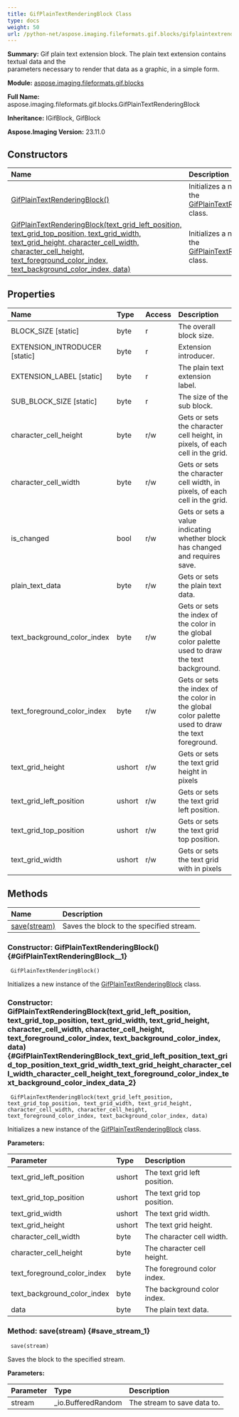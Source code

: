```yaml
---
title: GifPlainTextRenderingBlock Class
type: docs
weight: 50
url: /python-net/aspose.imaging.fileformats.gif.blocks/gifplaintextrenderingblock/
---
```


**Summary:** Gif plain text extension block. The plain text extension contains textual data and the<br/>            parameters necessary to render that data as a graphic, in a simple form.

**Module:** [aspose.imaging.fileformats.gif.blocks](/imaging/python-net/aspose.imaging.fileformats.gif.blocks/)

**Full Name:** aspose.imaging.fileformats.gif.blocks.GifPlainTextRenderingBlock

**Inheritance:** IGifBlock, GifBlock

**Aspose.Imaging Version:** 23.11.0

## **Constructors**
| **Name** | **Description** |
| :- | :- |
| [GifPlainTextRenderingBlock()](#GifPlainTextRenderingBlock__1) | Initializes a new instance of the [GifPlainTextRenderingBlock](/imaging/python-net/aspose.imaging.fileformats.gif.blocks/gifplaintextrenderingblock/) class. |
| [GifPlainTextRenderingBlock(text_grid_left_position, text_grid_top_position, text_grid_width, text_grid_height, character_cell_width, character_cell_height, text_foreground_color_index, text_background_color_index, data)](#GifPlainTextRenderingBlock_text_grid_left_position_text_grid_top_position_text_grid_width_text_grid_height_character_cell_width_character_cell_height_text_foreground_color_index_text_background_color_index_data_2) | Initializes a new instance of the [GifPlainTextRenderingBlock](/imaging/python-net/aspose.imaging.fileformats.gif.blocks/gifplaintextrenderingblock/) class. |
## **Properties**
| **Name** | **Type** | **Access** | **Description** |
| :- | :- | :- | :- |
| BLOCK_SIZE [static] | byte | r | The overall block size. |
| EXTENSION_INTRODUCER [static] | byte | r | Extension introducer. |
| EXTENSION_LABEL [static] | byte | r | The plain text extension label. |
| SUB_BLOCK_SIZE [static] | byte | r | The size of the sub block. |
| character_cell_height | byte | r/w | Gets or sets the character cell height, in pixels, of each cell in the grid. |
| character_cell_width | byte | r/w | Gets or sets the character cell width, in pixels, of each cell in the grid. |
| is_changed | bool | r/w | Gets or sets a value indicating whether block has changed and requires save. |
| plain_text_data | byte | r/w | Gets or sets the plain text data. |
| text_background_color_index | byte | r/w | Gets or sets the index of the color in the global color palette used to draw the text background. |
| text_foreground_color_index | byte | r/w | Gets or sets the index of the color in the global color palette used to draw the text foreground. |
| text_grid_height | ushort | r/w | Gets or sets the text grid height in pixels |
| text_grid_left_position | ushort | r/w | Gets or sets the text grid left position. |
| text_grid_top_position | ushort | r/w | Gets or sets the text grid top position. |
| text_grid_width | ushort | r/w | Gets or sets the text grid with in pixels |
## **Methods**
| **Name** | **Description** |
| :- | :- |
| [save(stream)](#save_stream_1) | Saves the block to the specified stream. |


### Constructor: GifPlainTextRenderingBlock() {#GifPlainTextRenderingBlock__1}


```
 GifPlainTextRenderingBlock() 
```

Initializes a new instance of the [GifPlainTextRenderingBlock](/imaging/python-net/aspose.imaging.fileformats.gif.blocks/gifplaintextrenderingblock/) class.

### Constructor: GifPlainTextRenderingBlock(text_grid_left_position, text_grid_top_position, text_grid_width, text_grid_height, character_cell_width, character_cell_height, text_foreground_color_index, text_background_color_index, data) {#GifPlainTextRenderingBlock_text_grid_left_position_text_grid_top_position_text_grid_width_text_grid_height_character_cell_width_character_cell_height_text_foreground_color_index_text_background_color_index_data_2}


```
 GifPlainTextRenderingBlock(text_grid_left_position, text_grid_top_position, text_grid_width, text_grid_height, character_cell_width, character_cell_height, text_foreground_color_index, text_background_color_index, data) 
```

Initializes a new instance of the [GifPlainTextRenderingBlock](/imaging/python-net/aspose.imaging.fileformats.gif.blocks/gifplaintextrenderingblock/) class.

**Parameters:**

| Parameter | Type | Description |
| :- | :- | :- |
| text_grid_left_position | ushort | The text grid left position. |
| text_grid_top_position | ushort | The text grid top position. |
| text_grid_width | ushort | The text grid width. |
| text_grid_height | ushort | The text grid height. |
| character_cell_width | byte | The character cell width. |
| character_cell_height | byte | The character cell height. |
| text_foreground_color_index | byte | The foreground color index. |
| text_background_color_index | byte | The background color index. |
| data | byte | The plain text data. |

### Method: save(stream) {#save_stream_1}


```
 save(stream) 
```

Saves the block to the specified stream.

**Parameters:**

| Parameter | Type | Description |
| :- | :- | :- |
| stream | _io.BufferedRandom | The stream to save data to. |

